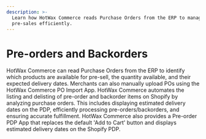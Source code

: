 ```yaml
---
description: >-
  Learn how HotWax Commerce reads Purchase Orders from the ERP to manage
  pre-sales efficiently.
---
```


# Pre-orders and Backorders

HotWax Commerce can read Purchase Orders from the ERP to identify which products are available for pre-sell, the quantity available, and their expected delivery dates. Merchants can also manually upload POs using the HotWax Commerce PO Import App. HotWax Commerce automates the listing and delisting of pre-order and backorder items on Shopify by analyzing purchase orders. This includes displaying estimated delivery dates on the PDP, efficiently processing pre-orders/backorders, and ensuring accurate fulfillment. HotWax Commerce also provides a Pre-order PDP App that replaces the default 'Add to Cart' button and displays estimated delivery dates on the Shopify PDP.
